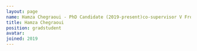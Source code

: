 ```yaml
---
layout: page
name: Hamza Chegraoui - PhD Candidate (2019-present)co-supervisor V Frouin C Philippe
title: Hamza Chegraoui
position: gradstudent
avatar:
joined: 2019
---
```


